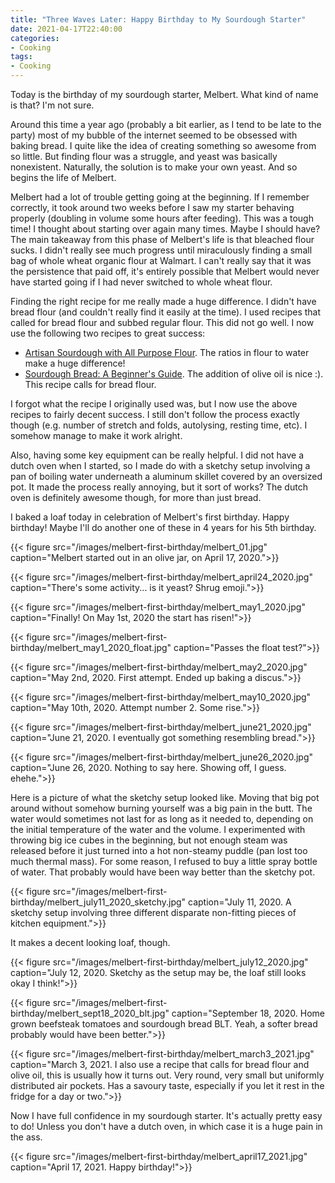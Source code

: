 ```yaml
---
title: "Three Waves Later: Happy Birthday to My Sourdough Starter"
date: 2021-04-17T22:40:00
categories:
- Cooking
tags:
- Cooking
---
```


Today is the birthday of my sourdough starter, Melbert. What kind of name is that? I'm not sure.

Around this time a year ago (probably a bit earlier, as I tend to be late to the party) most of my bubble of the internet seemed to be obsessed with baking bread. I quite like the idea of creating something so awesome from so little. But finding flour was a struggle, and yeast was basically nonexistent. Naturally, the solution is to make your own yeast. And so begins the life of Melbert.

Melbert had a lot of trouble getting going at the beginning. If I remember correctly, it took around two weeks before I saw my starter behaving properly (doubling in volume some hours after feeding). This was a tough time! I thought about starting over again many times. Maybe I should have? The main takeaway from this phase of Melbert's life is that bleached flour sucks. I didn't really see much progress until miraculously finding a small bag of whole wheat organic flour at Walmart. I can't really say that it was the persistence that paid off, it's entirely possible that Melbert would never have started going if I had never switched to whole wheat flour. 

Finding the right recipe for me really made a huge difference. I didn't have bread flour (and couldn't really find it easily at the time). I used recipes that called for bread flour and subbed regular flour. This did not go well. I now use the following two recipes to great success:

- [Artisan Sourdough with All Purpose Flour](https://www.theclevercarrot.com/2020/04/artisan-sourdough-with-all-purpose-flour/). The ratios in flour to water make a huge difference!
- [Sourdough Bread: A Beginner's Guide](https://www.theclevercarrot.com/2014/01/sourdough-bread-a-beginners-guide/). The addition of olive oil is nice :). This recipe calls for bread flour.

I forgot what the recipe I originally used was, but I now use the above recipes to fairly decent success. I still don't follow the process exactly though (e.g. number of stretch and folds, autolysing, resting time, etc). I somehow manage to make it work alright.

Also, having some key equipment can be really helpful. I did not have a dutch oven when I started, so I made do with a sketchy setup involving a pan of boiling water underneath a aluminum skillet covered by an oversized pot. It made the process really annoying, but it sort of works? The dutch oven is definitely awesome though, for more than just bread.

I baked a loaf today in celebration of Melbert's first birthday. Happy birthday! Maybe I'll do another one of these in 4 years for his 5th birthday.

{{< figure src="/images/melbert-first-birthday/melbert_01.jpg" caption="Melbert started out in an olive jar, on April 17, 2020.">}}

{{< figure src="/images/melbert-first-birthday/melbert_april24_2020.jpg" caption="There's some activity... is it yeast? Shrug emoji.">}}

{{< figure src="/images/melbert-first-birthday/melbert_may1_2020.jpg" caption="Finally! On May 1st, 2020 the start has risen!">}}

{{< figure src="/images/melbert-first-birthday/melbert_may1_2020_float.jpg" caption="Passes the float test?">}}

{{< figure src="/images/melbert-first-birthday/melbert_may2_2020.jpg" caption="May 2nd, 2020. First attempt. Ended up baking a discus.">}}

{{< figure src="/images/melbert-first-birthday/melbert_may10_2020.jpg" caption="May 10th, 2020. Attempt number 2. Some rise.">}}

{{< figure src="/images/melbert-first-birthday/melbert_june21_2020.jpg" caption="June 21, 2020. I eventually got something resembling bread.">}}


{{< figure src="/images/melbert-first-birthday/melbert_june26_2020.jpg" caption="June 26, 2020. Nothing to say here. Showing off, I guess. ehehe.">}}

Here is a picture of what the sketchy setup looked like. Moving that big pot around without somehow burning yourself was a big pain in the butt. The water would sometimes not last for as long as it needed to, depending on the initial temperature of the water and the volume. I experimented with throwing big ice cubes in the beginning, but not enough steam was released before it just turned into a hot non-steamy puddle (pan lost too much thermal mass). For some reason, I refused to buy a little spray bottle of water. That probably would have been way better than the sketchy pot. 

{{< figure src="/images/melbert-first-birthday/melbert_july11_2020_sketchy.jpg" caption="July 11, 2020. A sketchy setup involving three different disparate non-fitting pieces of kitchen equipment.">}}

It makes a decent looking loaf, though.

{{< figure src="/images/melbert-first-birthday/melbert_july12_2020.jpg" caption="July 12, 2020. Sketchy as the setup may be, the loaf still looks okay I think!">}}

{{< figure src="/images/melbert-first-birthday/melbert_sept18_2020_blt.jpg" caption="September 18, 2020. Home grown beefsteak tomatoes and sourdough bread BLT. Yeah, a softer bread probably would have been better.">}}

{{< figure src="/images/melbert-first-birthday/melbert_march3_2021.jpg" caption="March 3, 2021. I also use a recipe that calls for bread flour and olive oil, this is usually how it turns out. Very round, very small but uniformly distributed air pockets. Has a savoury taste, especially if you let it rest in the fridge for a day or two.">}}

Now I have full confidence in my sourdough starter. It's actually pretty easy to do! Unless you don't have a dutch oven, in which case it is a huge pain in the ass.

{{< figure src="/images/melbert-first-birthday/melbert_april17_2021.jpg" caption="April 17, 2021. Happy birthday!">}}
